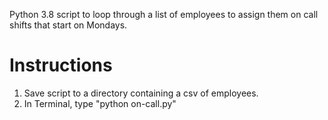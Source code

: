 Python 3.8 script to loop through a list of employees to assign them on call shifts that start on Mondays.

# Instructions
1. Save script to a directory containing a csv of employees.
1. In Terminal, type "python on-call.py"
